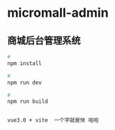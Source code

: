 # micromall-admin

## 商城后台管理系统

```bash
#
npm install

#
npm run dev

#
npm run build


vue3.0 + vite  一个字就是快 哈哈
```
